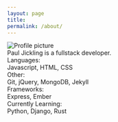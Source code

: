 ```yaml
---
layout: page
title:
permalink: /about/
---
```

<div id="about-grid">

  <div id="about-pic"><img src="https://pauljickling.github.io/assets/img/profile.jpeg" alt="Profile picture"></div>

  <div id="about-text">Paul Jickling is a fullstack developer.</div>

  <div id="about-skills">Languages:<br>
  Javascript, HTML, CSS<br>
  Other:<br>
  Git, jQuery, MongoDB, Jekyll<br>
  Frameworks:<br>
  Express, Ember<br>
  Currently Learning:<br>
  Python, Django, Rust<br></div>
</div>
